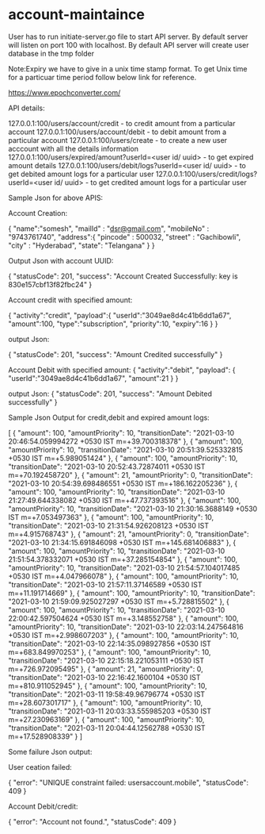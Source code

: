 # account-maintaince
User has to run initiate-server.go file to start API server.
By default server will listen on port 100 with localhost.
By default API server will create user database in the tmp folder

Note:Expiry we have to give in a unix time stamp format. To get Unix time for a particuar time period follow below link for reference.

https://www.epochconverter.com/

API details:


127.0.0.1:100/users/account/credit  - to credit amount from a particular account
127.0.0.1:100/users/account/debit   - to debit amount from a particular account
127.0.0.1:100/users/create          - to create a new user acccount with all the details information
127.0.0.1:100/users/expired/amount?userId=<user id/ uuid>  - to get expired amount details
127.0.0.1:100/users/debit/logs?userId=<user id/ uuid>      - to get debited amount logs for a particular user
127.0.0.1:100/users/credit/logs?userId=<user id/ uuid>     - to get credited amount logs for a particular user


Sample Json for above APIS:

Account Creation:

{
"name":"somesh",
"mailId" : "dsr@gmail.com",
"mobileNo" : "9743761740",
"address":{
"pincode" : 500032,
"street" :   "Gachibowli",
"city" : "Hyderabad",
"state": "Telangana"
}
}

Output Json with account UUID:

{
    "statusCode": 201,
    "success": "Account Created Successfully: key is 830e157cbf13f82fbc24"
}

Account credit with specified amount:

{
 "activity":"credit",
 "payload":{
 "userId":"3049ae8d4c41b6dd1a67",
 "amount":100,
 "type":"subscription",
 "priority":10,
 "expiry":16
 }
}

output Json:

{
    "statusCode": 201,
    "success": "Amount Credited successfully"
}

Account Debit with specified amount:
{
"activity":"debit",
"payload": {
 "userId":"3049ae8d4c41b6dd1a67",
 "amount":21
}
}

output Json:
{
    "statusCode": 201,
    "success": "Amount Debited successfully"
}


Sample Json Output for credit,debit and expired amount logs:

[
    {
        "amount": 100,
        "amountPriority": 10,
        "transitionDate": "2021-03-10 20:46:54.059994272 +0530 IST m=+39.700318378"
    },
    {
        "amount": 100,
        "amountPriority": 10,
        "transitionDate": "2021-03-10 20:51:39.525332815 +0530 IST m=+5.989051424"
    },
    {
        "amount": 100,
        "amountPriority": 10,
        "transitionDate": "2021-03-10 20:52:43.72874011 +0530 IST m=+70.192458720"
    },
    {
        "amount": 21,
        "amountPriority": 0,
        "transitionDate": "2021-03-10 20:54:39.698486551 +0530 IST m=+186.162205236"
    },
    {
        "amount": 100,
        "amountPriority": 10,
        "transitionDate": "2021-03-10 21:27:49.644338082 +0530 IST m=+47.737393516"
    },
    {
        "amount": 100,
        "amountPriority": 10,
        "transitionDate": "2021-03-10 21:30:16.3688149 +0530 IST m=+7.053497363"
    },
    {
        "amount": 100,
        "amountPriority": 10,
        "transitionDate": "2021-03-10 21:31:54.926208123 +0530 IST m=+4.915768743"
    },
    {
        "amount": 21,
        "amountPriority": 0,
        "transitionDate": "2021-03-10 21:34:15.691846098 +0530 IST m=+145.681406883"
    },
    {
        "amount": 100,
        "amountPriority": 10,
        "transitionDate": "2021-03-10 21:51:54.378332071 +0530 IST m=+37.285154854"
    },
    {
        "amount": 100,
        "amountPriority": 10,
        "transitionDate": "2021-03-10 21:54:57.104017485 +0530 IST m=+4.047966078"
    },
    {
        "amount": 100,
        "amountPriority": 10,
        "transitionDate": "2021-03-10 21:57:11.37146589 +0530 IST m=+11.191714669"
    },
    {
        "amount": 100,
        "amountPriority": 10,
        "transitionDate": "2021-03-10 21:59:09.925027297 +0530 IST m=+5.728815502"
    },
    {
        "amount": 100,
        "amountPriority": 10,
        "transitionDate": "2021-03-10 22:00:42.597504624 +0530 IST m=+3.148552758"
    },
    {
        "amount": 100,
        "amountPriority": 10,
        "transitionDate": "2021-03-10 22:03:14.247564816 +0530 IST m=+2.998607203"
    },
    {
        "amount": 100,
        "amountPriority": 10,
        "transitionDate": "2021-03-10 22:14:35.098927856 +0530 IST m=+683.849970253"
    },
    {
        "amount": 100,
        "amountPriority": 10,
        "transitionDate": "2021-03-10 22:15:18.221053111 +0530 IST m=+726.972095495"
    },
    {
        "amount": 21,
        "amountPriority": 0,
        "transitionDate": "2021-03-10 22:16:42.1600104 +0530 IST m=+810.911052945"
    },
    {
        "amount": 100,
        "amountPriority": 10,
        "transitionDate": "2021-03-11 19:58:49.96796774 +0530 IST m=+28.607301717"
    },
    {
        "amount": 100,
        "amountPriority": 10,
        "transitionDate": "2021-03-11 20:03:33.555985203 +0530 IST m=+27.230963169"
    },
    {
        "amount": 100,
        "amountPriority": 10,
        "transitionDate": "2021-03-11 20:04:44.12562788 +0530 IST m=+17.528908339"
    }
]


Some failure Json output:

User ceation failed:

{
    "error": "UNIQUE constraint failed: usersaccount.mobile",
    "statusCode": 409
}

Account Debit/credit:

{
    "error": "Account not found.",
    "statusCode": 409
}

